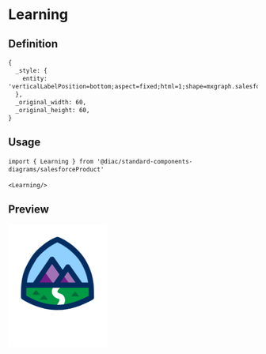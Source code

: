 # Learning

## Definition

```
{
  _style: { 
    entity: 'verticalLabelPosition=bottom;aspect=fixed;html=1;shape=mxgraph.salesforce.learning;',
  },
  _original_width: 60,
  _original_height: 60,
}
```

## Usage

```
import { Learning } from '@diac/standard-components-diagrams/salesforceProduct'

<Learning/>
```

## Preview

<img src="./learning.png" width="200"/>
